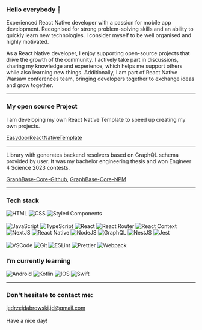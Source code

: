 ### Hello everybody 👋

Experienced React Native developer with a passion for mobile app development. Recognised for strong problem-solving skills and an ability to quickly learn new technologies. I consider myself to be well organised and highly motivated.

As a React Native developer, I enjoy supporting open-source projects that drive the growth of the community. I actively take part in discussions, sharing my knowledge and experience, which helps me support others while also learning new things. Additionally, I am part of React Native Warsaw conferences team, bringing developers together to exchange ideas and grow together.

---

### My open source Project
I am developing my own React Native Template to speed up creating my own projects.

[EasydoorReactNativeTemplate](https://github.com/Easydoor-Software/EasydoorReactNativeTemplate)

---

Library with generates backend resolvers based on GraphQL schema provided by user. It was my bachelor engineering thesis and won Engineer 4 Science 2023 contests.

[GraphBase-Core-Github](https://github.com/GraphBase-Core/graphbase-core), [GraphBase-Core-NPM](https://www.npmjs.com/package/graphbase-core)

---

### Tech stack
<div>
    <img alt="HTML" src="https://img.shields.io/badge/HTML-orange?logo=html5&logoColor=white&style=flat"/>
    <img alt="CSS" src="https://img.shields.io/badge/CSS-blue?logo=css3&style=flat"/>
    <img alt='Styled Components' src="https://img.shields.io/badge/Styled Components-white?logo=styled-components&logoColor=purple&style=flat"/>
</div>
<br/>
<div>
    <img alt="JavaScript" src="https://img.shields.io/badge/JavaScript-yellow?logo=javascript&logoColor=white&style=flat"/>
     <img alt="TypeScript" src="https://img.shields.io/badge/TypeScript-blue?logo=typescript&logoColor=white&style=flat"/>
     <img alt="React" src="https://img.shields.io/badge/React-black?logo=react&logoColor=white&style=flat"/>
     <img alt="React Router" src="https://img.shields.io/badge/ReactRouter-black?logo=React-Router&logoColor=white&style=flat"/>
    <img alt="React Context" src="https://img.shields.io/badge/React Context-black?logo=react&logoColor=white&style=flat"/>
    <img alt="NextJS" src="https://img.shields.io/badge/NextJS-black?logo=next-dot-js&logoColor=white&style=flat"/>
    <img alt="React Native" src="https://img.shields.io/badge/ReactNative-black?logo=React&style=flat"/>
    <img alt='NodeJS' src="https://img.shields.io/badge/NodeJS-darkgreen?logo=node.js&logoColor=white&style=flat"/>
    <img alt='GraphQL' src="https://img.shields.io/badge/GraphQL-pink?logo=graphql&logoColor=white&style=flat"/>
    <img alt='NestJS' src="https://shields.io/badge/Nest-important?logo=nestJS&logoColor=white&style=flat"/>
    <img alt='Jest' src="https://shields.io/badge/Jest-red?logo=jest&logoColor=white&style=flat/"/>
</div>
<br/>
<div>
   <img alt="VSCode" src="https://img.shields.io/badge/VS Code-blue?logo=Visual-Studio-Code&logoColor=white&style=flat"/>
    <img alt="Git" src="https://img.shields.io/badge/Git-red?logo=git&logoColor=white&style=flat"/>
    <img alt="ESLint" src="https://img.shields.io/badge/ESLint-purple?logo=eslint&logoColor=white&style=flat"/>
    <img alt="Prettier" src="https://img.shields.io/badge/Prettier-24292e?logo=prettier&logoColor=white&style=flat"/>
    <img alt="Webpack" src="https://img.shields.io/badge/Webpack-blue?logo=webpack&logoColor=white&style=flat"/>
</div>

### I’m currently learning
<div>
    <img alt="Android" src="https://img.shields.io/badge/Android-24292e?logo=android&logoColor=green&style=flat"/>
    <img alt="Kotlin" src="https://img.shields.io/badge/Kotlin-24292e?logo=kotlin&logoColor=purple&style=flat"/>
    <img alt="IOS" src="https://img.shields.io/badge/IOS-24292e?logo=ios&logoColor=white&style=flat"/>
    <img alt="Swift" src="https://img.shields.io/badge/Swift-24292e?logo=swift&logoColor=orange&style=flat"/>
</div>

---

### Don't hesitate to contact me:
jedrzejdabrowski.jd@gmail.com
<br/>
<br/>
Have a nice day!

